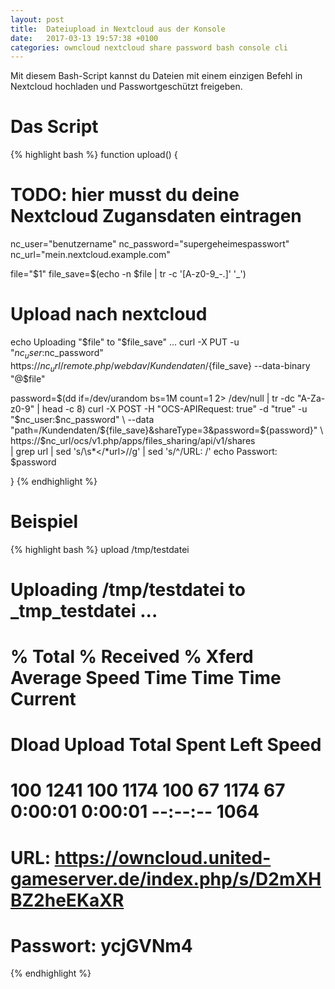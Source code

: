 ```yaml
---
layout: post
title:  Dateiupload in Nextcloud aus der Konsole
date:   2017-03-13 19:57:38 +0100
categories: owncloud nextcloud share password bash console cli
---
```

Mit diesem Bash-Script kannst du Dateien mit einem einzigen Befehl in Nextcloud hochladen und Passwortgeschützt freigeben.

# Das Script

{% highlight bash %}
function upload() {
  # TODO: hier musst du deine Nextcloud Zugansdaten eintragen
  nc_user="benutzername"
  nc_password="supergeheimespasswort"
  nc_url="mein.nextcloud.example.com"

  file="$1"
  file_save=$(echo -n $file | tr -c '[A-z0-9_\-\.]' '_')

  # Upload nach nextcloud
  echo Uploading "$file" to "$file_save" ...
  curl -X PUT -u "$nc_user:$nc_password" https://$nc_url/remote.php/webdav/Kundendaten/${file_save} --data-binary "@$file"
 
  password=$(dd if=/dev/urandom bs=1M count=1 2> /dev/null | tr -dc "A-Za-z0-9" | head -c 8)
  curl -X POST -H "OCS-APIRequest: true" -d "true" -u "$nc_user:$nc_password" \
      --data "path=/Kundendaten/${file_save}&shareType=3&password=${password}" \
      https://$nc_url/ocs/v1.php/apps/files_sharing/api/v1/shares \
      | grep url | sed 's/\s*<\/*url>//g' | sed 's/^/URL: /'
  echo Passwort: $password

}
{% endhighlight %}

# Beispiel

{% highlight bash %}
upload /tmp/testdatei 
# Uploading /tmp/testdatei to _tmp_testdatei ...
#   % Total    % Received % Xferd  Average Speed   Time    Time     Time  Current
#                                  Dload  Upload   Total   Spent    Left  Speed
# 100  1241  100  1174  100    67   1174     67  0:00:01  0:00:01 --:--:--  1064
# URL: https://owncloud.united-gameserver.de/index.php/s/D2mXHBZ2heEKaXR
# Passwort: ycjGVNm4
{% endhighlight %}
